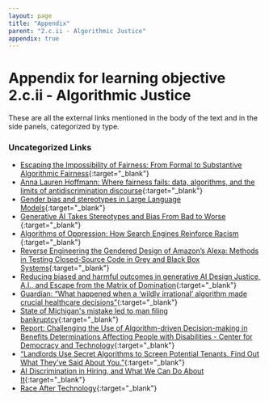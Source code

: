 ```yaml
---
layout: page
title: "Appendix"
parent: "2.c.ii - Algorithmic Justice"
appendix: true
---
```


# Appendix for learning objective 2.c.ii - Algorithmic Justice
These are all the external links mentioned in the body of the text and in the side panels, categorized by type.
### Uncategorized Links
- [Escaping the Impossibility of Fairness: From Formal to Substantive Algorithmic Fairness](https://link.springer.com/article/10.1007/s13347-022-00584-6){:target="_blank"}
- [Anna Lauren Hoffmann: Where fairness fails: data, algorithms, and the limits of antidiscrimination discourse](https://www.tandfonline.com/doi/full/10.1080/1369118X.2019.1573912){:target="_blank"}
- [Gender bias and stereotypes in Large Language Models](https://dl.acm.org/doi/fullHtml/10.1145/3582269.3615599){:target="_blank"}
- [Generative AI Takes Stereotypes and Bias From Bad to Worse ](https://www.bloomberg.com/graphics/2023-generative-ai-bias/){:target="_blank"}
- [Algorithms of Oppression: How Search Engines Reinforce Racism ](https://www.jstor.org/stable/j.ctt1pwt9w5){:target="_blank"}
- [Reverse Engineering the Gendered Design of Amazon’s Alexa: Methods in Testing Closed-Source Code in Grey and Black Box Systems](https://digitalhumanities.org/dhq/vol/17/2/000700/000700.html){:target="_blank"}
- [Reducing biased and harmful outcomes in generative AI Design Justice, A.I., and Escape from the Matrix of Domination](https://jods.mitpress.mit.edu/pub/costanza-chock/release/4){:target="_blank"}
- [ Guardian: “What happened when a ‘wildly irrational’ algorithm made crucial healthcare decisions”](https://www.theguardian.com/us-news/2021/jul/02/algorithm-crucial-healthcare-decisions){:target="_blank"}
- [State of Michigan's mistake led to man filing bankruptcy](https://www.freep.com/story/news/local/michigan/2019/12/22/government-artificial-intelligence-midas-computer-fraud-fiasco/4407901002/){:target="_blank"}
- [Report: Challenging the Use of Algorithm-driven Decision-making in Benefits Determinations Affecting People with Disabilities - Center for Democracy and Technology](https://cdt.org/insights/report-challenging-the-use-of-algorithm-driven-decision-making-in-benefits-determinations-affecting-people-with-disabilities/){:target="_blank"}
- [“Landlords Use Secret Algorithms to Screen Potential Tenants. Find Out What They’ve Said About You.”](https://www.propublica.org/article/landlords-use-secret-algorithms-to-screen-potential-tenants-find-out-what-theyve-said-about-you){:target="_blank"}
- [AI Discrimination in Hiring, and What We Can Do About It](https://www.newamerica.org/oti/blog/ai-discrimination-in-hiring-and-what-we-can-do-about-it/){:target="_blank"}
- [Race After Technology](https://www.ruhabenjamin.com/race-after-technology){:target="_blank"}

